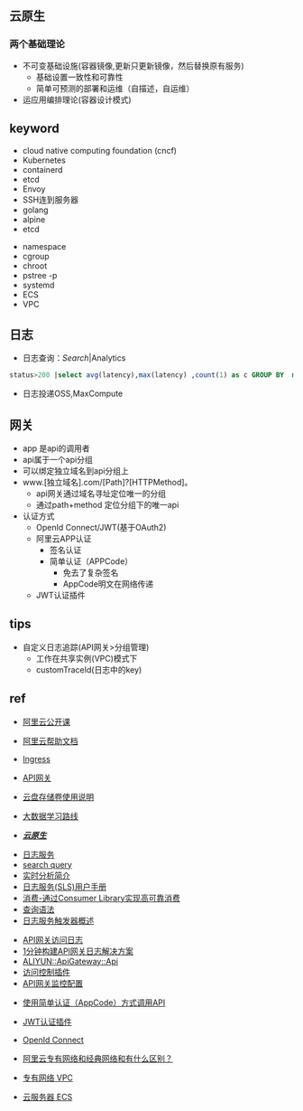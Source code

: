 ## 云原生

### 两个基础理论
+ 不可变基础设施(容器镜像,更新只更新镜像，然后替换原有服务)
    - 基础设置一致性和可靠性
    - 简单可预测的部署和运维（自描述，自运维）
+ 运应用编排理论(容器设计模式)



## keyword

+ cloud native computing foundation (cncf)
+ Kubernetes
+ containerd
+ etcd
+ Envoy
+ SSH连到服务器
+ golang
+ alpine
+ etcd
<!-- liunux -->
+ namespace
+ cgroup
+ chroot
+ pstree -p
+ systemd
+ ECS
+ VPC

## 日志

+ 日志查询：$Search |$Analytics
```sql
status>200 |select avg(latency),max(latency) ,count(1) as c GROUP BY  method  ORDER BY c DESC  LIMIT 20
```
+ 日志投递OSS,MaxCompute

## 网关

+ app 是api的调用者
+ api属于一个api分组
+ 可以绑定独立域名到api分组上
+ www.[独立域名].com/[Path]?[HTTPMethod]。
    - api网关通过域名寻址定位唯一的分组
    - 通过path+method 定位分组下的唯一api
+ 认证方式
    - OpenId Connect/JWT(基于OAuth2)
    - 阿里云APP认证
        + 签名认证
        + 简单认证（APPCode）
            - 免去了复杂签名
            - AppCode明文在网络传递
    - JWT认证插件


## tips

+ 自定义日志追踪(API网关>分组管理)
    - 工作在共享实例(VPC)模式下
    - customTraceId(日志中的key)

## ref
+ [阿里云公开课](https://edu.aliyun.com/roadmap/cloudnative)
+ [阿里云帮助文档](https://help.aliyun.com/?spm=a2c4g.11186623.6.538.2d657d2cgpeamK)

+ [Ingress](https://www.jianshu.com/p/189fab1845c5)
+ [API网关](https://help.aliyun.com/document_detail/29475.html?spm=a2c4g.11186623.2.11.13487355z3WvjM)
+ [云盘存储卷使用说明](https://www.alibabacloud.com/help/zh/doc-detail/86612.htm)
+ [大数据学习路线](https://edu.aliyun.com/roadmap/bigdata)
+ [***云原生***](https://jimmysong.io/)
<!-- 日志服务 -->
+ [日志服务](https://help.aliyun.com/document_detail/63459.html)
+ [search query](https://help.aliyun.com/document_detail/29060.html?spm=a2c4g.11186623.2.15.1a796f20ZBi4W6)
+ [实时分析简介](https://help.aliyun.com/document_detail/53608.html?spm=a2c4g.11186623.2.23.18253e00uXOGpc)
+ [日志服务(SLS)用户手册](https://promotion.aliyun.com/ntms/act/logdoclist.html?spm=5176.55536.1250727.1.9690121ekqhREz&aly_as=sArNaHyCc)
+ [消费-通过Consumer Library实现高可靠消费](https://help.aliyun.com/document_detail/43841.html?spm=a2c4g.11186623.2.7.428623ffE9g9k2#section-lfd-woz-kjz)
+ [查询语法](https://help.aliyun.com/document_detail/29060.html)
+ [日志服务触发器概述](https://www.alibabacloud.com/help/zh/doc-detail/84386.htm?spm=a2c63.p38356.b99.132.247c2136NrHK0r)
<!-- 网关 -->
+ [API网关访问日志](https://help.aliyun.com/document_detail/64803.html)
+ [1分钟构建API网关日志解决方案](https://developer.aliyun.com/article/326155)
+ [ALIYUN::ApiGateway::Api](https://www.alibabacloud.com/help/zh/doc-detail/61459.htm)
+ [访问控制插件](https://help.aliyun.com/document_detail/154200.html?spm=5176.13794939.0.0.7a426d18LTqQ85)
+ [API网关监控配置](https://yq.aliyun.com/articles/69134?spm=a2c4g.11186623.2.11.739e65602QVWRO)

<!-- 网关认证 -->
+ [使用简单认证（AppCode）方式调用API](https://help.aliyun.com/document_detail/115437.html?spm=a2c4g.11186623.2.22.2e27de9cOqBwSw)
+ [JWT认证插件](https://help.aliyun.com/document_detail/103228.html?spm=a2c4g.11186623.2.19.c68b33daFA9ehU)
+ [OpenId Connect](https://help.aliyun.com/document_detail/48019.html?spm=a2c4g.11186623.6.569.60071335hSXp1s)
+ [阿里云专有网络和经典网络和有什么区别？](https://www.vpsss.net/11489.html)

+ [专有网络 VPC](https://help.aliyun.com/product/27706.html)
+ [云服务器 ECS](https://help.aliyun.com/document_detail/108467.html)